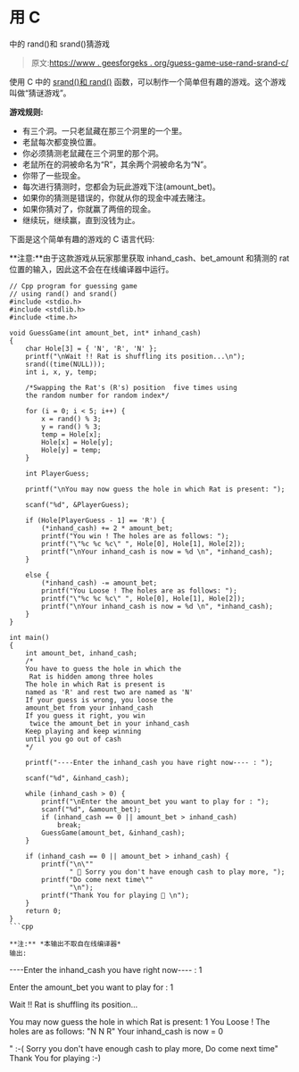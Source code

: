# 用 C

中的 rand()和 srand()猜游戏

> 原文:[https://www . geesforgeks . org/guess-game-use-rand-srand-c/](https://www.geeksforgeeks.org/guess-game-using-rand-srand-c/)

使用 C 中的 [srand()和 rand()](https://www.geeksforgeeks.org/rand-and-srand-in-ccpp/) 函数，可以制作一个简单但有趣的游戏。这个游戏叫做“猜谜游戏”。

**游戏规则:**

*   有三个洞。一只老鼠藏在那三个洞里的一个里。
*   老鼠每次都变换位置。
*   你必须猜测老鼠藏在三个洞里的那个洞。
*   老鼠所在的洞被命名为“R”，其余两个洞被命名为“N”。
*   你带了一些现金。
*   每次进行猜测时，您都会为玩此游戏下注(amount_bet)。
*   如果你的猜测是错误的，你就从你的现金中减去赌注。
*   如果你猜对了，你就赢了两倍的现金。
*   继续玩，继续赢，直到没钱为止。

下面是这个简单有趣的游戏的 C 语言代码:

**注意:**由于这款游戏从玩家那里获取 inhand_cash、bet_amount 和猜测的 rat 位置的输入，因此这不会在在线编译器中运行。

```
// Cpp program for guessing game
// using rand() and srand()
#include <stdio.h>
#include <stdlib.h>
#include <time.h>

void GuessGame(int amount_bet, int* inhand_cash)
{
    char Hole[3] = { 'N', 'R', 'N' };
    printf("\nWait !! Rat is shuffling its position...\n");
    srand((time(NULL)));
    int i, x, y, temp;

    /*Swapping the Rat's (R's) position  five times using
    the random number for random index*/

    for (i = 0; i < 5; i++) {
        x = rand() % 3;
        y = rand() % 3;
        temp = Hole[x];
        Hole[x] = Hole[y];
        Hole[y] = temp;
    }

    int PlayerGuess;

    printf("\nYou may now guess the hole in which Rat is present: ");

    scanf("%d", &PlayerGuess);

    if (Hole[PlayerGuess - 1] == 'R') {
        (*inhand_cash) += 2 * amount_bet;
        printf("You win ! The holes are as follows: ");
        printf("\"%c %c %c\" ", Hole[0], Hole[1], Hole[2]);
        printf("\nYour inhand_cash is now = %d \n", *inhand_cash);
    }

    else {
        (*inhand_cash) -= amount_bet;
        printf("You Loose ! The holes are as follows: ");
        printf("\"%c %c %c\" ", Hole[0], Hole[1], Hole[2]);
        printf("\nYour inhand_cash is now = %d \n", *inhand_cash);
    }
}

int main()
{
    int amount_bet, inhand_cash;
    /*
    You have to guess the hole in which the 
     Rat is hidden among three holes
    The hole in which Rat is present is 
    named as 'R' and rest two are named as 'N'
    If your guess is wrong, you loose the 
    amount_bet from your inhand_cash
    If you guess it right, you win 
     twice the amount_bet in your inhand_cash
    Keep playing and keep winning 
    until you go out of cash
    */

    printf("----Enter the inhand_cash you have right now---- : ");

    scanf("%d", &inhand_cash);

    while (inhand_cash > 0) {
        printf("\nEnter the amount_bet you want to play for : ");
        scanf("%d", &amount_bet);
        if (inhand_cash == 0 || amount_bet > inhand_cash)
            break;
        GuessGame(amount_bet, &inhand_cash);
    }

    if (inhand_cash == 0 || amount_bet > inhand_cash) {
        printf("\n\""
               " 🙁 Sorry you don't have enough cash to play more, ");
        printf("Do come next time\""
               "\n");
        printf("Thank You for playing 🙂 \n");
    }
    return 0;
}
```cpp

**注:** *本输出不取自在线编译器*
输出:

```
----Enter the inhand_cash you have right now---- : 1

Enter the amount_bet you want to play for : 1

Wait !! Rat is shuffling its position...

You may now guess the hole in which Rat is present: 1
You Loose ! The holes are as follows: "N N R"
Your inhand_cash is now = 0

" :-( Sorry you don't have enough cash to play more, Do come next time"
Thank You for playing :-)

```